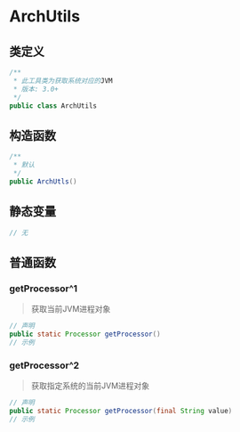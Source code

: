 # ArchUtils

## 类定义

~~~java
/**
 * 此工具类为获取系统对应的JVM
 * 版本: 3.0+
 */
public class ArchUtils
~~~

## 构造函数

~~~java
/**
 * 默认
 */
public ArchUtls()
~~~

## 静态变量

~~~java
// 无
~~~

## 普通函数

### getProcessor^1

> 获取当前JVM进程对象

~~~java
// 声明
public static Processor getProcessor()
// 示例

~~~

### getProcessor^2

> 获取指定系统的当前JVM进程对象

~~~java
// 声明
public static Processor getProcessor(final String value)
// 示例

~~~
